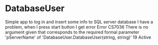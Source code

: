 # DatabaseUser
Simple app to log in and insert some info to SQL server database
I have a problem, when  I press start button I get error Error CS7036  There is no argument given that corresponds to the required formal parameter 'pServerName' of 'DatabaseUser.DatabaseUser(string, string)'
19  Active
